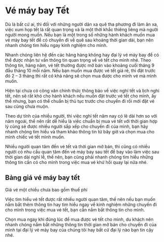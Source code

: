 # Vé máy bay Tết

Dù là bất cứ ai, thì đối với những người dân xa quê tha phương đi làm ăn xa, việc xum họp tết là rất quan trọng và là một thời khắc thiêng liêng mà người người mong muốn. Nếu bạn là một trong số những hành khách muốn mua vé máy bay tết để có chuyến đi về quê sau khoảng thời gian dài, bạn nên nhanh chóng tìm hiểu ngay kinh nghiệm cho mình.

Nhanh chóng liên hệ đến các hãng hàng không hay đại lý vé máy bay để có thể được nhận tư vấn thông tin quan trọng về vé tết cho mình nhé.
Theo thông tin, hàng năm, vé tết thường được mở bán vào khoảng cuối tháng 9 đầu tháng 10 mỗi năm. Nếu bạn muốn mua được vé tết giá rẻ, thì đặt trước đó 2 – 3 tháng thì rất có khả năng sẽ chọn mua được cho mình vé mà mình muốn.

Hiện tại chưa có công văn chính thức thông báo về việc nghỉ tết và lịch nghỉ tết, nên sẽ rất khó cho hành khách nếu muốn đặt trước vé tết cho mình, ấy thế nhưng, bạn có thể chuẩn bị thủ tục trước cho chuyến đi rồi mới đặt vé sau cũng chưa muộn.

Theo dự tính của nhiều người, thì việc nghỉ tết năm nay có lẽ dài hơn so với năm ngoái, thế nên rất dễ hiểu là viêc chuẩn bị mua vé tết với thời gian hợp lý cũng sẽ được nhiều người sắp xếp cho chuyến đi của mình, bạn hãy nhanh chóng tìm hiểu và tham khảo thông tin từ bây giờ và chọn mua cho mình chiếc vé tết mình muốn.

Nhiều người quan tâm đến vé tết và thời gian mở bán, thì cũng có nhiều người có nhu cầu quan tâm đến vé máy bay sau tết để bay vào làm việc sau thời gian dài nghỉ lễ, thế nên, bạn cũng phải nhanh chóng tìm hiểu những thông tin cần có cho mình trong việc mua vé khứ hồi quay lại nữa nhé.

## Bảng giá vé máy bay tết

Giá vé một chiều chưa bao gồm thuế phí

Việc tìm hiểu vé tết được rất nhiều người quan tâm, thế nên nếu bạn muốn nắm bắt thêm thông tin hay tìm hiểu ngay về kinh nghiệm những chuyến đi cho mình trong việc mua vé tết, bạn cần nắm bắt thông tin cho mình.

Chọn mua ngay khi đúng lúc để mua được vé tết cho mình, du khách nên nhanh chóng nắm bắt những thông tin thời gian mở bán cho chuyến đi của mình tại đại lý vé máy bay của chúng tôi hay bất cứ đại lý nào bạn tin cậy nhé.
